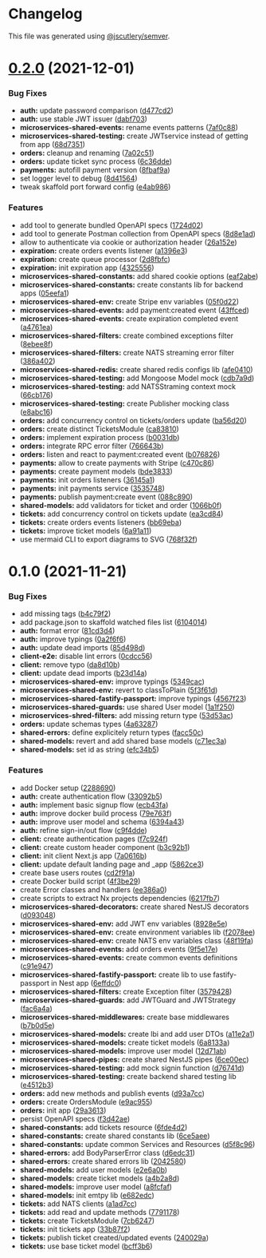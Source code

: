 # Changelog

This file was generated using [@jscutlery/semver](https://github.com/jscutlery/semver).

# [0.2.0](https://github.com/getlarge/ticketing/compare/v0.1.0...v0.2.0) (2021-12-01)


### Bug Fixes

* **auth:** update password comparison ([d477cd2](https://github.com/getlarge/ticketing/commit/d477cd298c8a95ecd6ad2580a5341e6debf63a14))
* **auth:** use stable JWT issuer ([dabf703](https://github.com/getlarge/ticketing/commit/dabf703bde4cb9c2e08b069f68f1bb2036055da4))
* **microservices-shared-events:** rename events patterns ([7af0c88](https://github.com/getlarge/ticketing/commit/7af0c886b07af4a77ad51d3b07682a4b759c2121))
* **microservices-shared-testing:** create JWTservice instead of getting from app ([68d7351](https://github.com/getlarge/ticketing/commit/68d73513a74c375177722943964f10d2c5986c14))
* **orders:** cleanup and renaming ([7a02c51](https://github.com/getlarge/ticketing/commit/7a02c51b46a771cefe1cbaa24e2f64940c73fa7f))
* **orders:** update ticket sync process ([6c36dde](https://github.com/getlarge/ticketing/commit/6c36ddefb2dc2358696cfe76797b96511b6ac46c))
* **payments:** autofill payment version ([8fbaf9a](https://github.com/getlarge/ticketing/commit/8fbaf9adc0e6459ca494c5a42858e8e727e0fe37))
* set logger level to debug ([8d41564](https://github.com/getlarge/ticketing/commit/8d4156475bfc2b1b6e95d7eda567063569548b65))
* tweak skaffold port forward config ([e4ab986](https://github.com/getlarge/ticketing/commit/e4ab986653878256bda6fb1b573e9f011364e12a))


### Features

* add tool to generate bundled OpenAPI specs ([1724d02](https://github.com/getlarge/ticketing/commit/1724d022a65f483af1fc45e24acb39762120ffd9))
* add tool to generate Postman collection from OpenAPI specs ([8d8e1ad](https://github.com/getlarge/ticketing/commit/8d8e1adc89b8fa632ed03c6cafe892fe088bc3fb))
* allow to authenticate via cookie or authorization header ([26a152e](https://github.com/getlarge/ticketing/commit/26a152e3309b8d6b10550feadc184873d215e1a1))
* **expiration:** create orders events listener ([a1396e3](https://github.com/getlarge/ticketing/commit/a1396e3a6ee176d9b873539a51efcf7984fd3032))
* **expiration:** create queue processor ([2d8fbfc](https://github.com/getlarge/ticketing/commit/2d8fbfc601caad68538a9e83118a7744d7c567b1))
* **expiration:** init expiration app ([4325556](https://github.com/getlarge/ticketing/commit/43255561bb1e390d837279ad6cee4bf871894cb1))
* **microservices-shared-constants:** add shared cookie options ([eaf2abe](https://github.com/getlarge/ticketing/commit/eaf2abe843fd548d31a6b5bbffb22eb0bf355b0c))
* **microservices-shared-constants:** create constants lib for backend apps ([05eefa1](https://github.com/getlarge/ticketing/commit/05eefa1d13145e7dd2b6666a971b8d6ddf1b1aeb))
* **microservices-shared-env:** create Stripe env variables ([05f0d22](https://github.com/getlarge/ticketing/commit/05f0d22cd4bbaf9199ae66345c25eee010a9ca47))
* **microservices-shared-events:** add payment:created event ([43ffced](https://github.com/getlarge/ticketing/commit/43ffced665ae19324328997bc79fd56b3e05e907))
* **microservices-shared-events:** create expiration completed event ([a4761ea](https://github.com/getlarge/ticketing/commit/a4761ea008098be47f66844c3c42c5c6cc52cf91))
* **microservices-shared-filters:** create combined exceptions filter ([8ebee8f](https://github.com/getlarge/ticketing/commit/8ebee8fad614b37ad60e2b8ba13542515e5af0e5))
* **microservices-shared-filters:** create NATS streaming error filter ([386a402](https://github.com/getlarge/ticketing/commit/386a40265de916ec35bf90f590e29c48d8acb87d))
* **microservices-shared-redis:** create shared redis configs lib ([afe0410](https://github.com/getlarge/ticketing/commit/afe041014b75f430862ab28c05c63fb09789348f))
* **microservices-shared-testing:** add Mongoose Model mock ([cdb7a9d](https://github.com/getlarge/ticketing/commit/cdb7a9d5e4704f06e1436880b5abb4deed1fe7e1))
* **microservices-shared-testing:** add NATSStraming context mock ([66cb176](https://github.com/getlarge/ticketing/commit/66cb17653ea62694db2a3050002e5d9db7524b70))
* **microservices-shared-testing:** create Publisher mocking class ([e8abc16](https://github.com/getlarge/ticketing/commit/e8abc16b4739d5d6b19b36eedb9c4f4d142142a8))
* **orders:** add concurrency control on tickets/orders update ([ba56d20](https://github.com/getlarge/ticketing/commit/ba56d206cff42b26aacd664adbc74dc94cf19d4a))
* **orders:** create distinct TicketsModule ([ca83810](https://github.com/getlarge/ticketing/commit/ca83810783de2422dfbfdcab1bf32aa49e465265))
* **orders:** implement expiration process ([b0031db](https://github.com/getlarge/ticketing/commit/b0031dbab1877e80935dac3b7e40810bd6e81914))
* **orders:** integrate RPC error filter ([766643b](https://github.com/getlarge/ticketing/commit/766643bbcd6a1a366f124df80bad0b2044019319))
* **orders:** listen and react to payment:created event ([b076826](https://github.com/getlarge/ticketing/commit/b0768261dd0edca359648c38dc74ce7ddc94b7fe))
* **payments:** allow to create payments with Stripe ([c470c86](https://github.com/getlarge/ticketing/commit/c470c86d7347dbcfc7d7b37bc26f3511b7c0233a))
* **payments:** create payment models ([bde3833](https://github.com/getlarge/ticketing/commit/bde383325b779e4bb3e145d5e1351087ed3cb5c4))
* **payments:** init orders listeners ([36145a1](https://github.com/getlarge/ticketing/commit/36145a1af9a01005c78b3499dafeed85f5bc4bec))
* **payments:** init payments service ([3535748](https://github.com/getlarge/ticketing/commit/35357489dd4c61f7af40df7efc2ce8f25b870011))
* **payments:** publish payment:create event ([088c890](https://github.com/getlarge/ticketing/commit/088c89062b3f075e43e5a68d0cc3f12d1376cb3c))
* **shared-models:** add validators for ticket and order ([1066b0f](https://github.com/getlarge/ticketing/commit/1066b0f75592bac8597502e9d1c2bc63401f13be))
* **tickets:** add concurrency control on tickets update ([ea3cd84](https://github.com/getlarge/ticketing/commit/ea3cd84c8cfe06f662dcdc7e74ab42faf3faef60))
* **tickets:** create orders events listeners ([bb69eba](https://github.com/getlarge/ticketing/commit/bb69ebae6ebc8bce5f67bf50c50898428164044a))
* **tickets:** improve ticket models ([6a91a11](https://github.com/getlarge/ticketing/commit/6a91a1141feb68a555884f4d76cb7d546c5de6ae))
* use mermaid CLI to export diagrams to SVG ([768f32f](https://github.com/getlarge/ticketing/commit/768f32f4d59c1f8e1dadee582f0e235388493a9d))



# 0.1.0 (2021-11-21)


### Bug Fixes

* add missing tags ([b4c79f2](https://github.com/getlarge/ticketing/commit/b4c79f28480cb089f4979bd4fe50fa421487e216))
* add package.json to skaffold watched files list ([6104014](https://github.com/getlarge/ticketing/commit/6104014514790c15e81b518bba800f0098db1beb))
* **auth:** format error ([81cd3d4](https://github.com/getlarge/ticketing/commit/81cd3d445a096c1ef1691fd3adacf494b6a194a7))
* **auth:** improve typings ([0a2f6f6](https://github.com/getlarge/ticketing/commit/0a2f6f6a80667848f2c190d17ec51d7b33bd97f4))
* **auth:** update dead imports ([85d498d](https://github.com/getlarge/ticketing/commit/85d498d6abf49e25c938407413d3030a70d299ca))
* **client-e2e:** disable lint errors ([0cdcc56](https://github.com/getlarge/ticketing/commit/0cdcc569bc21acdb228dbbd55dc9c641be60c865))
* **client:** remove typo ([da8d10b](https://github.com/getlarge/ticketing/commit/da8d10b0455cd88c1b20e4ba1bdfe6b6686b9d88))
* **client:** update dead imports ([b23d14a](https://github.com/getlarge/ticketing/commit/b23d14ac6f2c69464b0d8b8232b522da106b8d15))
* **microservices-shared-env:** improve typings ([5349cac](https://github.com/getlarge/ticketing/commit/5349cac41ed7f3accb93225b914d432fcbd85165))
* **microservices-shared-env:** revert to classToPlain ([5f3f61d](https://github.com/getlarge/ticketing/commit/5f3f61dc9164cbb2ab727c9b6dd0a05a7ef3221c))
* **microservices-shared-fastify-passport:** improve typings ([4567f23](https://github.com/getlarge/ticketing/commit/4567f23adb4d7f49008bb75205bd8b13ab8790f1))
* **microservices-shared-guards:** use shared User model ([1a1f250](https://github.com/getlarge/ticketing/commit/1a1f2504ebe8d3edf88a424aa250dd56bca662af))
* **microservices-shred-filters:** add missing return type ([53d53ac](https://github.com/getlarge/ticketing/commit/53d53ac95b98729d3588f4b5a35472860640e38e))
* **orders:** update schemas types ([4a63287](https://github.com/getlarge/ticketing/commit/4a63287a99e8ca79a65c40df9b45a0f27aaf659f))
* **shared-errors:** define explicitely return types ([facc50c](https://github.com/getlarge/ticketing/commit/facc50cb934d31b1ca0a0c1d7ce587c6bc1c878d))
* **shared-models:** revert and add shared base models ([c71ec3a](https://github.com/getlarge/ticketing/commit/c71ec3aba28881887326ca76ad589ec2efd3b1ab))
* **shared-models:** set id as string ([efc34b5](https://github.com/getlarge/ticketing/commit/efc34b5b7bad929012a23e308e71260d76f894aa))


### Features

* add Docker setup ([2288690](https://github.com/getlarge/ticketing/commit/22886903883af5fcab9eec4f55753d2f8b5866f7))
* **auth:** create authentication flow ([33092b5](https://github.com/getlarge/ticketing/commit/33092b5cd53faf053b789a6c7dfdc84ba2389078))
* **auth:** implement basic signup flow ([ecb43fa](https://github.com/getlarge/ticketing/commit/ecb43faeddb7e9369a42ba164d09804cab61db79))
* **auth:** improve docker build process ([79e763f](https://github.com/getlarge/ticketing/commit/79e763fe65831e70fb4506036de32ec826d8ac12))
* **auth:** improve user model and schema ([6394a43](https://github.com/getlarge/ticketing/commit/6394a4316a7aab2cd1387b6f0226b22c224d423b))
* **auth:** refine sign-in/out flow ([c9f4dde](https://github.com/getlarge/ticketing/commit/c9f4dded684b8abe1132f6bb3bf31db4fd9f0747))
* **client:**  create authentication pages ([f7c924f](https://github.com/getlarge/ticketing/commit/f7c924f3d7a997bb5887cebd858dd41c45b7831e))
* **client:** create custom header component ([b3c92b1](https://github.com/getlarge/ticketing/commit/b3c92b12ce93a3bdf27df47cfd3742780bdbac55))
* **client:** init client Next.js app ([7a0616b](https://github.com/getlarge/ticketing/commit/7a0616b6709a2bbf94d8fb18751cec5708dc2ea0))
* **client:** update default landing page and _app ([5862ce3](https://github.com/getlarge/ticketing/commit/5862ce3faa2e03bd6b9c5137927ff335547c04cf))
* create base users routes ([cd2f91a](https://github.com/getlarge/ticketing/commit/cd2f91a11567da594513ff2a0348afda21bda125))
* create Docker build script ([4f3be29](https://github.com/getlarge/ticketing/commit/4f3be29aa291b02c45b6485cd0294a60b8f137e0))
* create Error classes and handlers ([ee386a0](https://github.com/getlarge/ticketing/commit/ee386a06af1b0403eb1351899ccea0de28d6b53c))
* create scripts to extract Nx projects dependencies ([6217fb7](https://github.com/getlarge/ticketing/commit/6217fb79c9ebe023855d37891b5092aeae656f4a))
* **microservices-shared-decorators:** create shared NestJS decorators ([d093048](https://github.com/getlarge/ticketing/commit/d093048640409b44bf289e0fe77cee5e6fdc5044))
* **microservices-shared-env:** add JWT env variables ([8928e5e](https://github.com/getlarge/ticketing/commit/8928e5e3214633c6c3a275dd1d987fef33addf96))
* **microservices-shared-env:** create environment variables lib ([f2078ee](https://github.com/getlarge/ticketing/commit/f2078ee23c64caf3b90c76eae015f2e38adf0eab))
* **microservices-shared-env:** create NATS env variables class ([48f19fa](https://github.com/getlarge/ticketing/commit/48f19fa3feac53d362e1a4efe773c6f4394dad22))
* **microservices-shared-events:** add orders events ([9f5e17e](https://github.com/getlarge/ticketing/commit/9f5e17ebba9c275d97ea32293d9d3f3c42b68bb4))
* **microservices-shared-events:** create common events definitions ([c91e947](https://github.com/getlarge/ticketing/commit/c91e947160b7f82a56f2c577fad7e1189431f646))
* **microservices-shared-fastify-passport:** create lib to use fastify-passport in Nest app ([6effdc0](https://github.com/getlarge/ticketing/commit/6effdc0581b0a22997a8917076be149cd3434bf8))
* **microservices-shared-filters:** create Exception filter ([3579428](https://github.com/getlarge/ticketing/commit/3579428f470c82e282b56672a3bba686c4612302))
* **microservices-shared-guards:** add JWTGuard and JWTStrategy ([fac6a4a](https://github.com/getlarge/ticketing/commit/fac6a4a107d5fca888228abba241404f2211ea0d))
* **microservices-shared-middlewares:** create base middlewares ([b7b0d5e](https://github.com/getlarge/ticketing/commit/b7b0d5e25b1475207286e631bd1e6de215d025c3))
* **microservices-shared-models:** create lbi and add user DTOs ([a11e2a1](https://github.com/getlarge/ticketing/commit/a11e2a1d0eb8b2a995c98157e884ed736a4d80ce))
* **microservices-shared-models:** create ticket models ([6a8133a](https://github.com/getlarge/ticketing/commit/6a8133a07537925433c00668a18b82817d946e03))
* **microservices-shared-models:** improve user model ([12d71ab](https://github.com/getlarge/ticketing/commit/12d71ab3806661b7cd5e77285d9636bf6a659842))
* **microservices-shared-pipes:** create shared NestJS pipes ([6ce00ec](https://github.com/getlarge/ticketing/commit/6ce00ec6a067ab2c2400ce96b309a6292283ca3e))
* **microservices-shared-testing:** add mock signin function ([d76741d](https://github.com/getlarge/ticketing/commit/d76741d3ae09e6206269231ee9cb575171236074))
* **microservices-shared-testing:** create backend shared testing lib ([e4512b3](https://github.com/getlarge/ticketing/commit/e4512b36e561be037f84e91f287e2a72d8eac5c2))
* **orders:** add new methods and publish events ([d93a7cc](https://github.com/getlarge/ticketing/commit/d93a7cc0434d8767118bb634eaf6780bce46a53c))
* **orders:** create OrdersModule ([e9ac955](https://github.com/getlarge/ticketing/commit/e9ac9558648bc1f2fced743678b143bb429172f7))
* **orders:** init app ([29a3613](https://github.com/getlarge/ticketing/commit/29a3613a4b8c0d9a2657e9b8005449111575ee28))
* persist OpenAPI specs ([f3d42ae](https://github.com/getlarge/ticketing/commit/f3d42ae6e4018fce8cbac6f0df312734771a67c5))
* **shared-constants:** add tickets resource ([6fde4d2](https://github.com/getlarge/ticketing/commit/6fde4d2a416d1ff40653eb27e74bf9e7ddf74432))
* **shared-constants:** create shared constants lib ([6ce5aee](https://github.com/getlarge/ticketing/commit/6ce5aee4bbd6554e9c59e22b79520a88ce0fea45))
* **shared-constants:** update common Services and Resources ([d5f8c96](https://github.com/getlarge/ticketing/commit/d5f8c9660b6ecd495be72b36b03781da0ab8995f))
* **shared-errors:** add BodyParserError class ([d6edc31](https://github.com/getlarge/ticketing/commit/d6edc310f75741ac5413d7837a58a253a6c3da9d))
* **shared-errors:** create shared errors lib ([2042580](https://github.com/getlarge/ticketing/commit/2042580c49c90816354ed732dd5344e4072dab74))
* **shared-models:** add user models ([e2e6a0b](https://github.com/getlarge/ticketing/commit/e2e6a0bdf20dabbdf3276b5b8e5fb543548e69f9))
* **shared-models:** create ticket models ([a4b2a8d](https://github.com/getlarge/ticketing/commit/a4b2a8d778523ff64626b2f205c9a84c871dcc2d))
* **shared-models:** improve user model ([a8fcfaf](https://github.com/getlarge/ticketing/commit/a8fcfaf1852f9a799d6583d33f7611c579066203))
* **shared-models:** init emtpy lib ([e682edc](https://github.com/getlarge/ticketing/commit/e682edcea7752a221a9349650a46523c7d7c846a))
* **tickets:** add NATS clients ([a1ad7cc](https://github.com/getlarge/ticketing/commit/a1ad7cc0489ef8076a987ac3af98869482aeabca))
* **tickets:** add read and update methods ([7791178](https://github.com/getlarge/ticketing/commit/779117844272139cdfe1aa228cef63fb5c692c27))
* **tickets:** create TicketsModule ([7cb6247](https://github.com/getlarge/ticketing/commit/7cb6247a0ce5908d52ac162ea7a16c0ec0b724b8))
* **tickets:** init tickets app ([33b87f2](https://github.com/getlarge/ticketing/commit/33b87f23feda6d505ff8b1f454305596e08d1d97))
* **tickets:** publish ticket created/updated events ([240029a](https://github.com/getlarge/ticketing/commit/240029afdd2a4a9d5c854194eaa95c5d77a37f30))
* **tickets:** use base ticket model ([bcff3b6](https://github.com/getlarge/ticketing/commit/bcff3b6bb8dcac31863682a69147e89e7604cde0))
